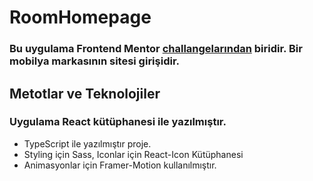 # RoomHomepage

### Bu uygulama Frontend Mentor [challangelarından](https://www.frontendmentor.io/challenges/room-homepage-BtdBY_ENq) biridir. Bir mobilya markasının sitesi girişidir.

## Metotlar ve Teknolojiler
### Uygulama React kütüphanesi ile yazılmıştır.
- TypeScript ile yazılmıştır proje.
- Styling için Sass, Iconlar için React-Icon Kütüphanesi 
- Animasyonlar için Framer-Motion kullanılmıştır.
